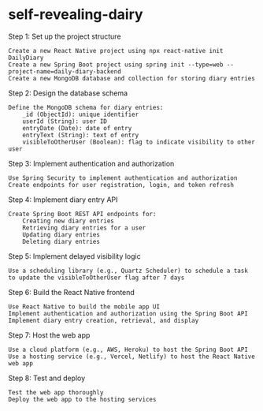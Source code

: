 # self-revealing-dairy

Step 1: Set up the project structure

    Create a new React Native project using npx react-native init DailyDiary
    Create a new Spring Boot project using spring init --type=web --project-name=daily-diary-backend
    Create a new MongoDB database and collection for storing diary entries

Step 2: Design the database schema

    Define the MongoDB schema for diary entries:
        _id (ObjectId): unique identifier
        userId (String): user ID
        entryDate (Date): date of entry
        entryText (String): text of entry
        visibleToOtherUser (Boolean): flag to indicate visibility to other user

Step 3: Implement authentication and authorization

    Use Spring Security to implement authentication and authorization
    Create endpoints for user registration, login, and token refresh

Step 4: Implement diary entry API

    Create Spring Boot REST API endpoints for:
        Creating new diary entries
        Retrieving diary entries for a user
        Updating diary entries
        Deleting diary entries

Step 5: Implement delayed visibility logic

    Use a scheduling library (e.g., Quartz Scheduler) to schedule a task to update the visibleToOtherUser flag after 7 days

Step 6: Build the React Native frontend

    Use React Native to build the mobile app UI
    Implement authentication and authorization using the Spring Boot API
    Implement diary entry creation, retrieval, and display

Step 7: Host the web app

    Use a cloud platform (e.g., AWS, Heroku) to host the Spring Boot API
    Use a hosting service (e.g., Vercel, Netlify) to host the React Native web app

Step 8: Test and deploy

    Test the web app thoroughly
    Deploy the web app to the hosting services
